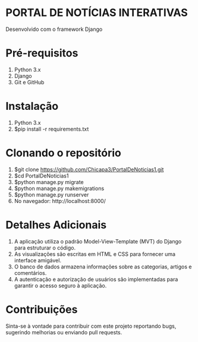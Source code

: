 # PORTAL DE NOTÍCIAS INTERATIVAS
Desenvolvido com o framework Django 
# Pré-requisitos
1. Python 3.x
2. Django
3. Git e GitHub

# Instalação 
1. Python 3.x
2. $pip install -r requirements.txt


# Clonando o repositório
1. $git clone https://github.com/Chicapa3/PortalDeNoticias1.git
2. $cd PortalDeNoticias1
3. $python manage.py migrate
4. $python manage.py makemigrations
5. $python manage.py runserver
6. No navegador: http://localhost:8000/
# Detalhes Adicionais
1. A aplicação utiliza o padrão Model-View-Template (MVT) do Django para estruturar o código.
2. As visualizações são escritas em HTML e CSS para fornecer uma interface amigável.
3. O banco de dados armazena informações sobre as categorias, artigos e comentários.
4. A autenticação e autorização de usuários são implementadas para garantir o acesso seguro à aplicação.

# Contribuições
Sinta-se à vontade para contribuir com este projeto reportando bugs, sugerindo melhorias ou enviando pull requests.
